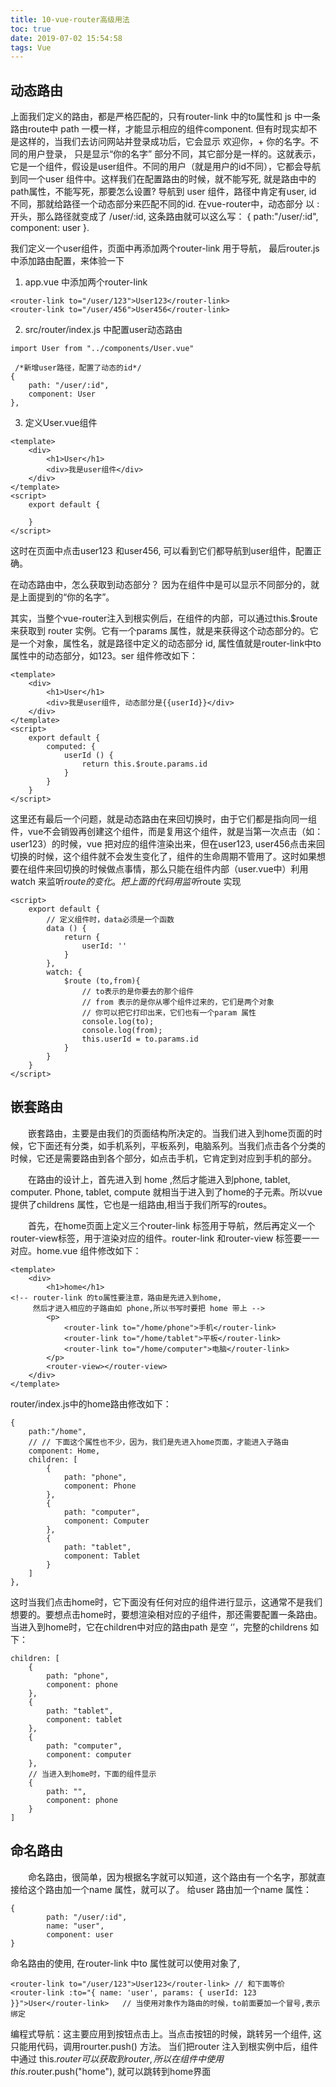 ```yaml
---
title: 10-vue-router高级用法
toc: true
date: 2019-07-02 15:54:58
tags: Vue
---
```


## 动态路由
上面我们定义的路由，都是严格匹配的，只有router-link 中的to属性和 js 中一条路由route中 path 一模一样，才能显示相应的组件component. 但有时现实却不是这样的，当我们去访问网站并登录成功后，它会显示 欢迎你，+ 你的名字。不同的用户登录， 只是显示“你的名字” 部分不同，其它部分是一样的。这就表示，它是一个组件，假设是user组件。不同的用户（就是用户的id不同），它都会导航到同一个user  组件中。这样我们在配置路由的时候，就不能写死, 就是路由中的path属性，不能写死，那要怎么设置? 导航到 user 组件，路径中肯定有user, id 不同，那就给路径一个动态部分来匹配不同的id.  在vue-router中，动态部分 以 : 开头，那么路径就变成了 /user/:id, 这条路由就可以这么写：  { path:"/user/:id", component: user }.

我们定义一个user组件，页面中再添加两个router-link 用于导航， 最后router.js中添加路由配置，来体验一下

1. app.vue 中添加两个router-link
```
<router-link to="/user/123">User123</router-link>
<router-link to="/user/456">User456</router-link>
```

2. src/router/index.js 中配置user动态路由

```
import User from "../components/User.vue"

 /*新增user路径，配置了动态的id*/
{
    path: "/user/:id",
    component: User
},
```
3. 定义User.vue组件

```
<template>
    <div>
        <h1>User</h1>
        <div>我是user组件</div>
    </div>
</template>
<script>
    export default {

    }
</script>
```

这时在页面中点击user123 和user456, 可以看到它们都导航到user组件，配置正确。 　　

在动态路由中，怎么获取到动态部分？ 因为在组件中是可以显示不同部分的，就是上面提到的“你的名字”。

其实，当整个vue-router注入到根实例后，在组件的内部，可以通过this.$route 来获取到 router 实例。它有一个params 属性，就是来获得这个动态部分的。它是一个对象，属性名，就是路径中定义的动态部分 id, 属性值就是router-link中to 属性中的动态部分，如123。ser 组件修改如下：
```
<template>
    <div>
        <h1>User</h1>
        <div>我是user组件, 动态部分是{{userId}}</div>
    </div>
</template>
<script>
    export default {
        computed: {
            userId () {
                return this.$route.params.id
            }
        }
    }
</script>
```
这里还有最后一个问题，就是动态路由在来回切换时，由于它们都是指向同一组件，vue不会销毁再创建这个组件，而是复用这个组件，就是当第一次点击（如：user123）的时候，vue 把对应的组件渲染出来，但在user123, user456点击来回切换的时候，这个组件就不会发生变化了，组件的生命周期不管用了。这时如果想要在组件来回切换的时候做点事情，那么只能在组件内部（user.vue中）利用watch 来监听$route 的变化。把上面的代码用监听$route 实现
```
<script>
    export default {
        // 定义组件时，data必须是一个函数
        data () {
            return {
                userId: ''
            }
        },
        watch: {
            $route (to,from){
                // to表示的是你要去的那个组件
                // from 表示的是你从哪个组件过来的，它们是两个对象
                // 你可以把它打印出来，它们也有一个param 属性
                console.log(to);
                console.log(from);
                this.userId = to.params.id
            }
        }
    }
</script>
```

## 嵌套路由

　　嵌套路由，主要是由我们的页面结构所决定的。当我们进入到home页面的时候，它下面还有分类，如手机系列，平板系列，电脑系列。当我们点击各个分类的时候，它还是需要路由到各个部分，如点击手机，它肯定到对应到手机的部分。

　　在路由的设计上，首先进入到 home ,然后才能进入到phone, tablet, computer.  Phone, tablet, compute 就相当于进入到了home的子元素。所以vue  提供了childrens 属性，它也是一组路由,相当于我们所写的routes。

　　首先，在home页面上定义三个router-link 标签用于导航，然后再定义一个router-view标签，用于渲染对应的组件。router-link 和router-view 标签要一一对应。home.vue 组件修改如下：
```
<template>
    <div>
        <h1>home</h1>
<!-- router-link 的to属性要注意，路由是先进入到home,
     然后才进入相应的子路由如 phone,所以书写时要把 home 带上 -->
        <p>
            <router-link to="/home/phone">手机</router-link>
            <router-link to="/home/tablet">平板</router-link>
            <router-link to="/home/computer">电脑</router-link>
        </p>
        <router-view></router-view>
    </div>
</template>
```

router/index.js中的home路由修改如下：
```
{
    path:"/home",
    // // 下面这个属性也不少，因为，我们是先进入home页面，才能进入子路由
    component: Home,
    children: [
        {
            path: "phone",
            component: Phone
        },
        {
            path: "computer",
            component: Computer
        },
        {
            path: "tablet",
            component: Tablet
        }
    ]
},
```
这时当我们点击home时，它下面没有任何对应的组件进行显示，这通常不是我们想要的。要想点击home时，要想渲染相对应的子组件，那还需要配置一条路由。当进入到home时，它在children中对应的路由path 是空 ‘’，完整的childrens 如下：
```
children: [
    {
        path: "phone",
        component: phone
    },
    {
        path: "tablet",
        component: tablet
    },
    {
        path: "computer",
        component: computer
    },
    // 当进入到home时，下面的组件显示
    {
        path: "",
        component: phone
    }
]
```

## 命名路由

　　命名路由，很简单，因为根据名字就可以知道，这个路由有一个名字，那就直接给这个路由加一个name 属性，就可以了。 给user 路由加一个name 属性：

```
{
        path: "/user/:id",
        name: "user",
        component: user
}
```
命名路由的使用, 在router-link 中to 属性就可以使用对象了, 


```
<router-link to="/user/123">User123</router-link> // 和下面等价 
<router-link :to="{ name: 'user', params: { userId: 123 }}">User</router-link>   // 当使用对象作为路由的时候，to前面要加一个冒号,表示绑定
```

编程式导航：这主要应用到按钮点击上。当点击按钮的时候，跳转另一个组件, 这只能用代码，调用rourter.push() 方法。 当们把router 注入到根实例中后，组件中通过 this.$router 可以获取到router, 所以在组件中使用this.$router.push("home"), 就可以跳转到home界面
